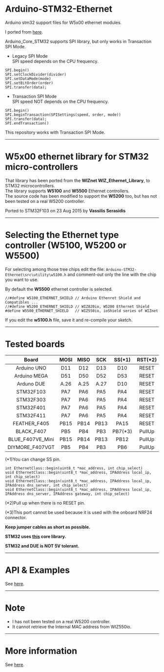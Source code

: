 # Arduino-STM32-Ethernet
Arduino stm32 support files for W5x00 ethernet modules.

I ported from [here](https://github.com/Serasidis/Ethernet_STM).

Arduino_Core_STM32 supports SPI library, but only works in Transaction SPI Mode.

- Legacy SPI Mode   
SPI speed depends on the CPU frequency.
```
SPI.begin()
SPI.setClockDivider(divider)
SPI.setDataMode(mode)
SPI.setBitOrder(order)
SPI.transfer(data);
```

- Transaction SPI Mode   
SPI speed NOT depends on the CPU frequency.
```
SPI.begin()
SPI.beginTransaction(SPISettings(speed, order, mode))
SPI.transfer(data);
SPI.endTransaction()
```

This repository works with Transaction SPI Mode.

---

# W5x00 ethernet library for STM32 micro-controllers
That library has been ported from the **WIZnet WIZ_Ethernet_Library**, to STM32 microcontrollers.   
The library supports **W5100** and **W5500** Ethernet controllers.    
The source code has been modified to support the **W5200** too, but has not been tested on a real W5200 controller.   

Ported to STM32F103 on 23 Aug 2015 by **Vassilis Serasidis**

---

# Selecting the Ethernet type controller (W5100, W5200 or W5500)

For selecting among those tree chips edit the file:
`Arduino-STM32-Ethernet\src\utility\w5100.h`
and comment-out only the line with the chip you want to use.



By default the **W5500** ethernet controller is selected.


```
//#define W5100_ETHERNET_SHIELD // Arduino Ethenret Shield and Compatibles ...
//#define W5200_ETHERNET_SHIELD // WIZ820io, W5200 Ethernet Shield 
#define W5500_ETHERNET_SHIELD   // WIZ550io, ioShield series of WIZnet
```
If you edit the **w5100.h** file, save it and re-compile your sketch.

---

# Tested boards

|Board|MOSI|MISO|SCK|SS(*1)|RST(*2)|SerialTX|
|:-:|:-:|:-:|:-:|:-:|:-:|:-:|
|Arduino UNO|D11|D12|D13|D10|RESET|D1|
|Arduino MEGA|D51|D50|D52|D53|RESET|D1|
|Arduno DUE|A.26|A.25|A.27|D10|RESET|D1|
|STM32F103|PA7|PA6|PA5|PA4|RESET|PA9|
|STM32F303|PA7|PA6|PA5|PA4|RESET|PA9|
|STM32F401|PA7|PA6|PA5|PA4|RESET|PA9|
|STM32F411|PA7|PA6|PA5|PA4|RESET|PA9|
|FEATHER_F405|PB15|PB14|PB13|PA15|RESET|PB10|
|BLACK_F407|PB5|PB4|PB3|PB7(*3)|PullUp|PB10|
|BLUE_F407VE_Mini|PB15|PB14|PB13|PB12|PullUp|PB10|
|DIYMORE_F407VGT|PB5|PB4|PB3|PB6|PullUp|PB10|

(*1)You can change SS pin.
```
int EthernetClass::begin(uint8_t *mac_address, int chip_select)
void EthernetClass::begin(uint8_t *mac_address, IPAddress local_ip, int chip_select)
void EthernetClass::begin(uint8_t *mac_address, IPAddress local_ip, IPAddress dns_server, int chip_select)
void EthernetClass::begin(uint8_t *mac_address, IPAddress local_ip, IPAddress dns_server, IPAddress gateway, int chip_select)
```

(*2)Pull up when there is no RESET pin.

(*3)This port cannot be used because it is used with the onboard NRF24 connector.  

__Keep jumper cables as short as possible.__

__STM32 uses [this](https://github.com/stm32duino/Arduino_Core_STM32) core library.__

__STM32 and DUE is NOT 5V tolerant.__

---

# API & Examples
See [here](https://www.arduino.cc/en/reference/ethernet).

---

# Note
- I has not been tested on a real W5200 controller.   
- It cannot retrieve the Internal MAC address from WIZ550io.   

---

# More information
See [here](https://github.com/Serasidis/Ethernet_STM).

